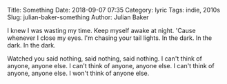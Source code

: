 Title:    Something
Date:     2018-09-07 07:35
Category: lyric
Tags:     indie, 2010s
Slug:     julian-baker-something
Author:   Julian Baker

I knew I was wasting my time.
Keep myself awake at night.
'Cause whenever I close my eyes.
I'm chasing your tail lights.
In the dark.
In the dark.
In the dark.

Watched you said nothing, said nothing, said nothing.
I can't think of anyone, anyone else.
I can't think of anyone, anyone else.
I can't think of anyone, anyone else.
I won't think of anyone else.
